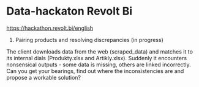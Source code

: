 # Data-hackaton Revolt Bi
https://hackathon.revolt.bi/english

1. Pairing products and resolving discrepancies (in progress)

The client downloads data from the web (scraped_data) and matches it to its internal dials (Produkty.xlsx and Artikly.xlsx). 
Suddenly it encounters nonsensical outputs - some data is missing, others are linked incorrectly. 
Can you get your bearings, find out where the inconsistencies are and propose a workable solution?
